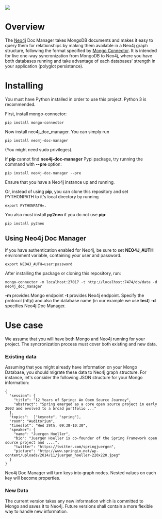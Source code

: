 ![](https://travis-ci.org/neo4j-contrib/neo4j_doc_manager.svg)

# Overview

The [Neo4j](http://neo4j.com/) Doc Manager takes MongoDB documents and makes it easy to query them for relationships by making  them available in a Neo4j graph structure, following the format specified by [Mongo Connector](https://github.com/10gen-labs/mongo-connector).  It is intended for live one-way syncronization from MongoDB to Neo4j, where you have both databases running and take advantage of each databases' strength in your application (polyglot persistance).

# Installing

You must have Python installed in order to use this project. Python 3 is recommended.

First, install mongo-connector:
```
pip install mongo-connector
```
Now install neo4j_doc_manager. You can simply run

```
pip install neo4j-doc-manager
```

(You might need sudo privileges).

If **pip** cannot find **neo4j-doc-manager** Pypi package, try running the command with __--pre__ option:

```
pip install neo4j-doc-manager --pre
```

Ensure that you have a Neo4j instance up and running.


Or, instead of using __pip__, you can clone this repository and set PYTHONPATH to it's local directory by running
```
export PYTHONPATH=.
```

You also must install **py2neo** if you do not use __pip__:

```
pip install py2neo
```

## Using Neo4j Doc Manager

If you have authentication enabled for Neo4j, be sure to set **NEO4J_AUTH** environment variable, containing your user and password. 

```
export NEO4J_AUTH=user:password
```

After installing the package or cloning this repository, run:

```
mongo-connector -m localhost:27017 -t http://localhost:7474/db/data -d neo4j_doc_manager

```

**-m** provides Mongo endpoint
**-t** provides Neo4j endpoint. Specify the protocol (http) and also the database name (in our example we use __test__)
**-d** specifies Neo4j Doc Manager.


# Use case

We assume that you will have both Mongo and Neo4j running for your project. The syncronization process must cover both existing and new data.

### Existing data
Assuming that you might already have information on your Mongo Database, you should migrate these data to Neo4j graph structure.
For instance, let's consider the following JSON structure for your Mongo information:
```
{
  "session": {
    "title": "12 Years of Spring: An Open Source Journey",
    "abstract": "Spring emerged as a core open source project in early 2003 and evolved to a broad portfolio ..."
  },
  "topics":  ["keynote", "spring"], 
  "room": "Auditorium",
  "timeslot": "Wed 29th, 09:30-10:30",
  "speaker": {
    "name": "Juergen Hoeller",
    "bio": "Juergen Hoeller is co-founder of the Spring Framework open source project and ....",
    "twitter": "https://twitter.com/springjuergen",
    "picture": "http://www.springio.net/wp-content/uploads/2014/11/juergen_hoeller-220x220.jpeg"
  }
}
```
Neo4j Doc Manager will turn keys into graph nodes. Nested values on each key will become properties. 

### New Data
The current version takes any new information which is committed to Mongo and saves it to Neo4j. Future versions shall contain a more flexible way to handle new information.

